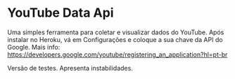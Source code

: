 # YouTube Data Api

<!--[![Deploy](https://www.herokucdn.com/deploy/button.svg)](https://heroku.com/deploy) -->

Uma simples ferramenta para coletar e visualizar dados do YouTube.
Após instalar no Heroku, vá em Configurações e coloque a sua chave da API do Google.
Mais info: https://developers.google.com/youtube/registering_an_application?hl=pt-br

Versão de testes. Apresenta instabilidades.
